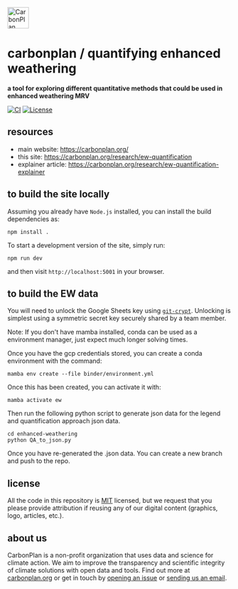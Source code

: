<p align="left" >
<picture>
  <source media="(prefers-color-scheme: dark)" srcset="https://carbonplan-assets.s3.amazonaws.com/monogram/light-small.png">
  <img alt="CarbonPlan monogram." height="48" src="https://carbonplan-assets.s3.amazonaws.com/monogram/dark-small.png">
</picture>
</p>

# carbonplan / quantifying enhanced weathering

**a tool for exploring different quantitative methods that could be used in enhanced weathering MRV**

[![CI](https://github.com/carbonplan/python-project-template/actions/workflows/main.yaml/badge.svg)](https://github.com/carbonplan/python-project-template/actions/workflows/main.yaml)
[![License](https://img.shields.io/github/license/carbonplan/python-project-template?style=flat)](https://github.com/carbonplan/python-project-template/blob/main/LICENSE)

## resources

- main website: https://carbonplan.org/
- this site: https://carbonplan.org/research/ew-quantification
- explainer article: https://carbonplan.org/research/ew-quantification-explainer


## to build the site locally

Assuming you already have `Node.js` installed, you can install the build dependencies as:

```shell
npm install .
```

To start a development version of the site, simply run:

```shell
npm run dev
```

and then visit `http://localhost:5001` in your browser.

## to build the EW data

You will need to unlock the Google Sheets key using [`git-crypt`](https://github.com/AGWA/git-crypt). Unlocking is simplest using a symmetric secret key securely shared by a team member.

Note: If you don't have mamba installed, conda can be used as a environment manager, just expect much longer solving times.

Once you have the gcp credentials stored, you can create a conda environment with the command:

`mamba env create --file binder/environment.yml`

Once this has been created, you can activate it with:

`mamba activate ew`

Then run the following python script to generate json data for the legend and quantification approach json data.

```
cd enhanced-weathering
python QA_to_json.py
```

Once you have re-generated the .json data. You can create a new branch and push to the repo.

## license

All the code in this repository is [MIT](https://choosealicense.com/licenses/mit/) licensed, but we request that you please provide attribution if reusing any of our digital content (graphics, logo, articles, etc.).

## about us

CarbonPlan is a non-profit organization that uses data and science for climate action. We aim to improve the transparency and scientific integrity of climate solutions with open data and tools. Find out more at [carbonplan.org](https://carbonplan.org/) or get in touch by [opening an issue](https://github.com/carbonplan/python-project-template/issues/new) or [sending us an email](mailto:hello@carbonplan.org).
